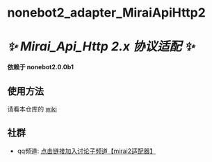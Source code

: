 # nonebot2_adapter_MiraiApiHttp2

# _✨ Mirai_Api_Http 2.x 协议适配 ✨_

**依赖于 nonebot2.0.0b1**

## 使用方法
请看本仓库的 [wiki](https://github.com/ieew/nonebot_adapter_mirai2/wiki)

## 社群

- qq频道:  [点击链接加入讨论子频道【mirai2适配器】](https://qun.qq.com/qqweb/qunpro/share?_wv=3&_wwv=128&inviteCode=1iFUvf&appChannel=share&businessType=7&from=246610&biz=ka "不知道这链接能存活多久，暂时先挂着看看")
